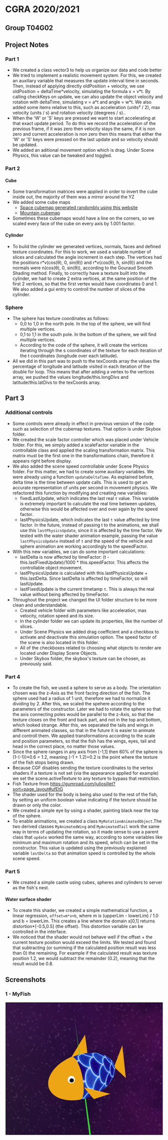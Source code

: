 # CGRA 2020/2021

## Group T04G02

## Project Notes

### Part 1

- We created a class vector3 to help us organize our data and code better
- We tried to implement a realistic movement system. For this, we created an auxiliary variable that measures the update interval time in seconds. Then, instead of applying directly oldPosition + velocity, we use oldPosition + deltaTime\*velocity, simulating the formula x = v\*t. By calling checkKeys on update, we can also update the object velocity and rotation with deltaTime, simulating v = a\*t and angle = w\*t. We also added some items relative to this, such as acceleration (units² / 2), max velocity (units / s) and rotation velocity (deegrees / s)..
- When the 'W' or 'S' keys are pressed we want to start accelerating at that exact update period. To do this we record the acceleration of the previous frame, if it was zero then velocity stays the same, if it is non zero and current acceleration is non zero then this means that either the 'W' or 'S' keys were pressed on the last update and so velocity should be updated.
- We added an aditional movement option which is drag. Under Scene Physics, this value can be tweaked and toggled.

### Part 2

#### Cube

- Some transformation matrices were applied in order to invert the cube inside out, the majority of them was a mirror around the YZ
- We added some cube maps
  - [Space cubemap generated randombly using this website](https://wwwtyro.github.io/space-3d/)
  - [Mountain cubemap](http://www.humus.name/index.php?page=Cubemap&item=Ryfjallet)
- Sometimes these cubemaps would have a line on the corners, so we scaled every face of the cube on every axis by 1.001 factor.

#### Cylinder

- To build the cylinder we generated vertices, normals, faces and defined texture coordinates. For this to work, we used a variable number of slices and calculated the angle increment in each step. The vertices had the positions r\*v(cos(θ), 0, sin(θ)) and r\*v(cos(θ), h, sin(θ)) and the normals were n(cos(θ), 0, sin(θ)), according to the Gouraud Smooth Shading method. Finally, to correctly have a texture built into the cylinder, we had to create 2 extra vertices, at the same position of the first 2 vertices, so that the first vertex would have coordinates 0 and 1. We also added a gui entry to controll the number of slices of the cylinder.

### Sphere

- The sphere has texture coordinates as follows:
  - 0,0 to 1,0 in the north pole. In the top of the sphere, we will find multiple vertices.
  - 0,1 to 1,1 in the south pole. In the bottom of the sphere, we will find multiple vertices.
  - According to the code of the sphere, it will create the vertices iterating through the s coordinates of the texture for each iteration of the t coordinates (longitude over each latitude).
- All we did in this part was to push to the texCoords array the values the percentage of longitude and latitude visited in each iteration of the double for loop. This means that after adding a vertex to the vertices array, we pushed the values longitude/this.longDivs and latitude/this.latDivs to the texCoords array.

## Part 3

### Additional controls

- Some controls were already in effect in previous version of the code such as selection of the cubemap textures. That option is under Skybox folder.
- We created the scale factor controller which was placed under Vehicle folder. For this, we simply added a scaleFactor variable in the controllable class and applied the scaling transformation matrix. This matrix must be the first one in the transformations chain, therefore it appears right before display.
- We also added the scene speed controllable under Scene Physics folder. For this matter, we had to create some auxiliary variables. We were already using a function `updateDeltaTime`. As explained before, delta time is the time between update calls. This is used to get an accurate representation of units per second in movement physics. We refactored this function by modifying and creating new variables:
  - fixedLastUpdate, which indicates the last real `t` value. This variable is extremely important to calculate the real time between updates, otherwise this would be affected over and over again by the speed factor.
  - lastPhysicsUpdate, which indicates the last `t` value affected by time factor. In the future, instead of passing t to the animations, we shall use this `lastPhysicsUpdate`, since it is affected by the time factor. We tested with the water shader animation example, passing the value `lastPhysicsUpdate` instead of `t` and the speed of the vehicle and sphere animation are working accordingly to the speedFactor.
- With this new variables, we can do some important calculations:
  - lastDelta is now affected by timeFactor: (t - this.lastFixedUpdate)/1000 \* this.speedFactor. This affects the controllable object movement.
  - lastPhysicsUpdate is calculated with this.lastPhysicsUpdate + this.lastDelta. Since lastDelta is affected by timeFactor, so will lastUpdate.
  - lastFixedUpdate is the current timetamp `t`. This is always the real value without being affected by timeFactor.
- Throughout the project we changed the UI folder structure to be more clean and understandable.
  - Created vehicle folder with parameters like acceleration, max velocity, rotation speed and its size.
  - In the cylinder folder we can update its properties, like the number of slices.
  - Under Scene Physics we added drag coefficient and a checkbox to activate and deactivate this simulation option. The speed factor of the scene is also located in this folder.
  - All of the checkboxes related to choosing what objects to render are located under Display Scene Objects.
  - Under Skybox folder, the skybox's texture can be chosen, as previously said.

### Part 4

- To create the fish, we used a sphere to serve as a body. The orientation chosen was the z-Axis as the front facing direction of the fish. The sphere used had a radius of 1 unit, therefore we had to normalize it dividing by 2. After this, we scaled the spehere according to the parameters of the constructor. Later we had to rotate the sphere so that the axis connecting poles would be parallel to the z-Axis, so that the texture closes on the front and back part, and not in the top and bottom, which looked strange. After this, we separated the tails and wings in different animated classes, so that in the future it is easier to animate and controll them. We applied transformations according to the scale and position parameters, so that the fish has the wings, eyes, tail and head in the correct place, no matter those values.
- Since the sphere ranges in any axis from [-1,1] then 60% of the sphere is (1-(-1))\*0.6 = 1.2, meaning (-1 + 1.2)=0.2 is the point where the texture of the fish stops being drawn.
- Because CGF disables sending the texture coordinates to the vertex shaders if a texture is not set (via the appearance applied for example) we set the scene.activeTexture to any texture to bypass that restriction.
- Fish Texture from https://gumroad.com/juliosillet?sort=page_layout#ufEtG
- The shader used for the body is being also used to the rest of the fish, by setting an uniform boolean value indicating if the texture should be drawn or only the color.
- We created a simple eye by using a shader, painting black near the top of the sphere.
- To enable animations, we created a class `MyRotationAnimatedObject`.The two derived classes `MyAnimatedWing` and `MyAnimatedTail` work the same way in terms of updating the rotation, so it made sense to use a parent class that `update` worked the same way, according to some variables like minimum and maximum rotation and its speed, which can be set in the constructor. This value is updated using the previously explained variable `lastDelta` so that animation speed is controlled by the whole scene speed.

### Part 5

- We created a simple castle using cubes, spheres and cylinders to server as the fish's nest.

#### Water surface shader

- To create this shader, we created a simple mathematical function, a linear regression, `offset=m*x+b`, where m is (upperLim - lowerLim) / 1.0 and b = lowerLim. This creates a line where the domain x[0,1] returns distortion\*[-0.5,0.5] (the offset). This distortion variable can be controlled in the interface.
- We noticed that the shader would not behave well if the offset + the current texture position would exceed the limits. We tested and found that subtracting (or summing if the calculated position result was less than 0) the remaining. For example if the calculated result was texture position 1.2, we would subtract the remainder (0.2), meaning that the result would be 0.8.

## Screenshots

### 1 - MyFish

![Screenshot 1](docs/images/proj-t4g02-1.png)
